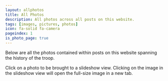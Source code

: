 ```yaml
---
layout: allphotos
title: All Photos
description: All photos across all posts on this website.
tags: [images, pictures, photos]
icon: fa-solid fa-camera
pageindex: 1
is_photo_page: true
---
```


Below are all the photos contained within posts on this website spanning the history of the troop.

Click on a photo to be brought to a slideshow view.  Clicking on the image in the slideshow view will open the full-size image in a new tab.
